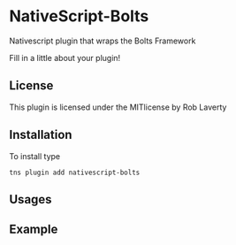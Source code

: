 # NativeScript-Bolts
Nativescript plugin that wraps the Bolts Framework

Fill in a little about your plugin!

## License
This plugin is licensed under the MITlicense by Rob Laverty

## Installation
To install type

```
tns plugin add nativescript-bolts
```

## Usages

## Example

